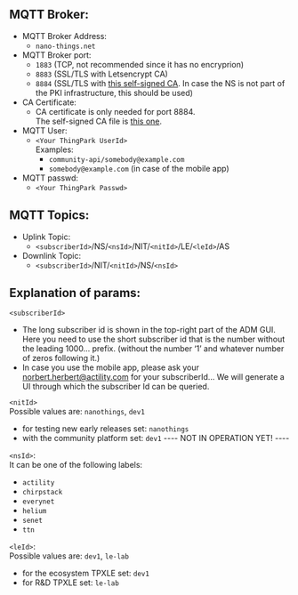 ## MQTT Broker:

- MQTT Broker Address:
  - `nano-things.net`
- MQTT Broker port:
  - `1883` (TCP, not recommended since it has no encryprion)
  - `8883` (SSL/TLS with Letsencrypt CA)
  - `8884` (SSL/TLS with [this self-signed CA](https://nano-things.net/ca.crt). In case the NS is not part of the PKI infrastructure, this should be used)
- CA Certificate:
  - CA certificate is only needed for port 8884.  
    The self-signed CA file is [this one](https://nano-things.net/ca.crt).
- MQTT User:
  - `<Your ThingPark UserId>`  
    Examples:
    - `community-api/somebody@example.com`
    - `somebody@example.com` (in case of the mobile app)
- MQTT passwd:
  - `<Your ThingPark Passwd>`

## MQTT Topics:

- Uplink Topic:
  - `<subscriberId>`/NS/`<nsId>`/NIT/`<nitId>`/LE/`<leId>`/AS
- Downlink Topic:
  - `<subscriberId>`/NIT/`<nitId>`/NS/`<nsId>`

## Explanation of params:

`<subscriberId>`

- The long subscriber id is shown in the top-right part of the ADM GUI. Here you need to use the short subscriber id that is the number without the leading 1000… prefix. (without the number ‘1’ and whatever number of zeros following it.)
- In case you use the mobile app, please ask your norbert.herbert@actility.com for your subscriberId…
  We will generate a UI through which the subscriber Id can be queried.

`<nitId>`  
Possible values are: `nanothings`, `dev1`

- for testing new early releases set: `nanothings`
- with the community platform set: `dev1` ---- NOT IN OPERATION YET! ----

`<nsId>`:  
It can be one of the following labels:

- `actility`
- `chirpstack`
- `everynet`
- `helium`
- `senet`
- `ttn`

`<leId>`:  
Possible values are: `dev1`, `le-lab`

- for the ecosystem TPXLE set: `dev1`
- for R&D TPXLE set: `le-lab`
